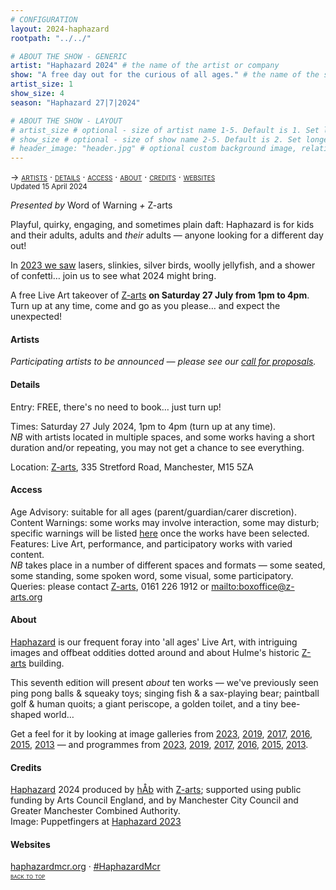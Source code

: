 ```yaml
---
# CONFIGURATION
layout: 2024-haphazard
rootpath: "../../"

# ABOUT THE SHOW - GENERIC
artist: "Haphazard 2024" # the name of the artist or company
show: "A free day out for the curious of all ages." # the name of the show
artist_size: 1
show_size: 4
season: "Haphazard 27|7|2024"

# ABOUT THE SHOW - LAYOUT
# artist_size # optional - size of artist name 1-5. Default is 1. Set longer names to lower values
# show_size # optional - size of show name 2-5. Default is 2. Set longer names to lower values
# header_image: "header.jpg" # optional custom background image, relative to current page
---
```

<span style='font-variant: small-caps'>→ [artists](/current/2024-haphazard/#artists) · [details](/current/2024-haphazard/#details) · [access](/current/2024-haphazard/#access) · [about](/current/2024-haphazard/#about) · [credits](/current/2024-haphazard/#credits) · [websites](/current/2024-haphazard/#websites)</span><br><small>Updated 15 April 2024</small>        
        
*Presented by* Word of Warning *+* Z-arts           
         
Playful, quirky, engaging, and sometimes plain daft: Haphazard is for kids and their adults, adults and *their* adults — anyone looking for a different day out!         
         
In [2023 we saw](/galleries/2023-haphazard) lasers, slinkies, silver birds, woolly jellyfish, and a shower of confetti… join us to see what 2024 might bring.         
          
A free Live Art takeover of <a href="https://z-arts.org/events/haphazard-2024" target="_blank">Z-arts</a> **on Saturday 27 July from 1pm to 4pm**. Turn up at any time, come and go as you please… and expect the unexpected!         
         
#### Artists         
*Participating artists to be announced — please see our <a href="https://haphazard.posthaven.com/haphazard-2024-live-art-for-all-ages-manchester-call-for-artists" target="_blank">call for proposals</a>.*         
         
#### Details         
Entry: FREE, there's no need to book… just turn up!         
         
Times: Saturday 27 July 2024, 1pm to 4pm (turn up at any time).<br>*NB* with artists located in multiple spaces, and some works having a short duration and/or repeating, you may not get a chance to see everything.          
          
Location: <a href="https://z-arts.org/home/your-visit-to-z-arts/getting-here" target="_blank">Z-arts</a>, 335 Stretford Road, Manchester, M15 5ZA          
         
#### Access         
Age Advisory: suitable for all ages (parent/guardian/carer discretion).<br>Content Warnings: some works may involve interaction, some may disturb; specific warnings will be listed [here](/warnings) once the works have been selected.<br>Features: Live Art, performance, and participatory works with varied content.<br>*NB* takes place in a number of different spaces and formats — some seated, some standing, some spoken word, some visual, some participatory.<br>Queries: please contact <a href="https://z-arts.org/home/your-visit-to-z-arts/access" target="_blank">Z-arts</a>, 0161 226 1912 or <mailto:boxoffice@z-arts.org>        
         
#### About         
[Haphazard](/hab/haphazard) is our frequent foray into 'all ages' Live Art, with intriguing images and offbeat oddities dotted around and about Hulme's historic <a href="https://www.z-arts.org/about-us" target="_blank">Z-arts</a> building.         
         
This seventh edition will present *about* ten works — we've previously seen ping pong balls & squeaky toys; singing fish & a sax-playing bear; paintball golf & human quoits; a giant periscope, a golden toilet, and a tiny bee-shaped world…        
        
Get a feel for it by looking at image galleries from [2023](/galleries/2023-haphazard), [2019](/galleries/2019-haphazard), [2017](/galleries/2017-haphazard), [2016](/galleries/2016-haphazard), [2015](/galleries/2015-haphazard), [2013](/galleries//2013-haphazard) — and programmes from [2023](/archive/2023-haphazard/programme), [2019](/archive/2019-haphazard/programme), [2017](/archive/2017-haphazard/programme), [2016](/archive/2016-haphazard/programme), [2015](/archive/2015-haphazard), [2013](/archive/2013-spring/haphazard).
         
#### Credits                 
[Haphazard](/hab/haphazard) 2024 produced by [hÅb](/hab) with <a href="https://z-arts.org" target="_blank">Z-arts</a>; supported using public funding by Arts Council England, and by Manchester City Council and Greater Manchester Combined Authority.<br>Image: Puppetfingers at [Haphazard 2023](/archive/2023-haphazard)          
        
#### Websites         
<a href="http://haphazardmcr.org" target="_blank">haphazardmcr.org</a> · <a href="https://twitter.com/hashtag/HaphazardMcr" target="_blank">#HaphazardMcr</a>         
<small><span style='font-variant: small-caps'>[back to top](/current/2024-haphazard)</span></small>
